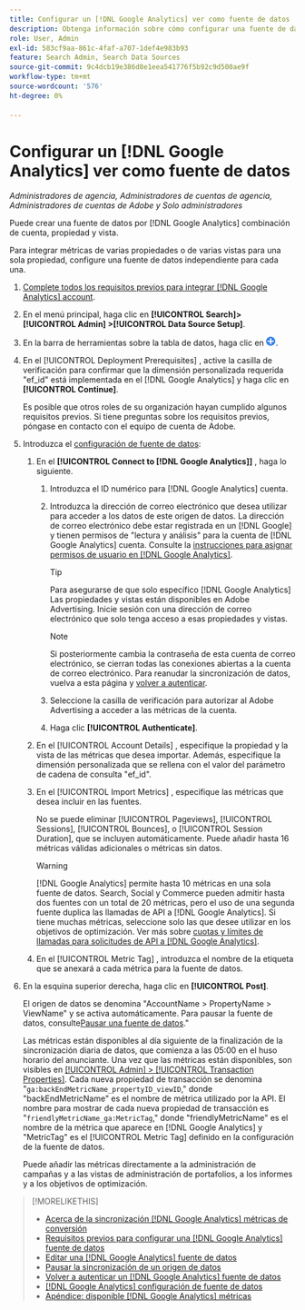```yaml
---
title: Configurar un [!DNL Google Analytics] ver como fuente de datos
description: Obtenga información sobre cómo configurar una fuente de datos desde un [!DNL Google Analytics] vista.
role: User, Admin
exl-id: 583cf9aa-861c-4faf-a707-1def4e983b93
feature: Search Admin, Search Data Sources
source-git-commit: 9c4dcb19e386d8e1eea541776f5b92c9d500ae9f
workflow-type: tm+mt
source-wordcount: '576'
ht-degree: 0%

---
```


# Configurar un [!DNL Google Analytics] ver como fuente de datos

*Administradores de agencia, Administradores de cuentas de agencia, Administradores de cuentas de Adobe y Solo administradores*

Puede crear una fuente de datos por [!DNL Google Analytics] combinación de cuenta, propiedad y vista.

Para integrar métricas de varias propiedades o de varias vistas para una sola propiedad, configure una fuente de datos independiente para cada una.

1. [Complete todos los requisitos previos para integrar [!DNL Google Analytics] account](data-source-prerequisites.md).

1. En el menú principal, haga clic en **[!UICONTROL Search]> [!UICONTROL Admin] >[!UICONTROL Data Source Setup]**.

1. En la barra de herramientas sobre la tabla de datos, haga clic en ![Crear](/help/search-social-commerce/assets/add.png "Crear").

1. En el [!UICONTROL Deployment Prerequisites] , active la casilla de verificación para confirmar que la dimensión personalizada requerida &quot;ef_id&quot; está implementada en el [!DNL Google Analytics] y haga clic en **[!UICONTROL Continue]**.

   Es posible que otros roles de su organización hayan cumplido algunos requisitos previos. Si tiene preguntas sobre los requisitos previos, póngase en contacto con el equipo de cuenta de Adobe.

1. Introduzca el [configuración de fuente de datos](data-source-settings.md):

   1. En el **[!UICONTROL Connect to [!DNL Google Analytics]]** , haga lo siguiente.

      1. Introduzca el ID numérico para [!DNL Google Analytics] cuenta.

      1. Introduzca la dirección de correo electrónico que desea utilizar para acceder a los datos de este origen de datos. La dirección de correo electrónico debe estar registrada en un [!DNL Google] y tienen permisos de &quot;lectura y análisis&quot; para la cuenta de [!DNL Google Analytics] cuenta. Consulte la [instrucciones para asignar permisos de usuario en [!DNL Google Analytics]](https://support.google.com/analytics/answer/9305587).

         >[!TIP]
         >
         >Para asegurarse de que solo específico [!DNL Google Analytics] Las propiedades y vistas están disponibles en Adobe Advertising. Inicie sesión con una dirección de correo electrónico que solo tenga acceso a esas propiedades y vistas.

         >[!NOTE]
         >
         >Si posteriormente cambia la contraseña de esta cuenta de correo electrónico, se cierran todas las conexiones abiertas a la cuenta de correo electrónico. Para reanudar la sincronización de datos, vuelva a esta página y [volver a autenticar](data-source-reauthenticate.md).

      1. Seleccione la casilla de verificación para autorizar al Adobe Advertising a acceder a las métricas de la cuenta.

      1. Haga clic **[!UICONTROL Authenticate]**.

   1. En el [!UICONTROL Account Details] , especifique la propiedad y la vista de las métricas que desea importar. Además, especifique la dimensión personalizada que se rellena con el valor del parámetro de cadena de consulta &quot;ef_id&quot;.

   1. En el [!UICONTROL Import Metrics] , especifique las métricas que desea incluir en las fuentes.

      No se puede eliminar [!UICONTROL Pageviews], [!UICONTROL Sessions], [!UICONTROL Bounces], o [!UICONTROL Session Duration], que se incluyen automáticamente. Puede añadir hasta 16 métricas válidas adicionales o métricas sin datos.

      >[!WARNING]
      >
      >[!DNL Google Analytics] permite hasta 10 métricas en una sola fuente de datos. Search, Social y Commerce pueden admitir hasta dos fuentes con un total de 20 métricas, pero el uso de una segunda fuente duplica las llamadas de API a [!DNL Google Analytics]. Si tiene muchas métricas, seleccione solo las que desee utilizar en los objetivos de optimización. Ver más sobre [cuotas y límites de llamadas para solicitudes de API a [!DNL Google Analytics]](https://developers.google.com/analytics/devguides/reporting/core/v4/limits-quotas).

   1. En el [!UICONTROL Metric Tag] , introduzca el nombre de la etiqueta que se anexará a cada métrica para la fuente de datos.

1. En la esquina superior derecha, haga clic en **[!UICONTROL Post]**.

   El origen de datos se denomina &quot;AccountName > PropertyName > ViewName&quot; y se activa automáticamente. Para pausar la fuente de datos, consulte[Pausar una fuente de datos](data-source-pause.md).&quot;

   Las métricas están disponibles al día siguiente de la finalización de la sincronización diaria de datos, que comienza a las 05:00 en el huso horario del anunciante. Una vez que las métricas están disponibles, son visibles en [[!UICONTROL Admin] > [!UICONTROL Transaction Properties]](/help/search-social-commerce/admin/transaction-properties/transaction-property-about.md). Cada nueva propiedad de transacción se denomina &quot;`ga:backEndMetricName_propertyID_viewID`,&quot; donde &quot;backEndMetricName&quot; es el nombre de métrica utilizado por la API. El nombre para mostrar de cada nueva propiedad de transacción es &quot;`friendlyMetricName_ga:MetricTag`,&quot; donde &quot;friendlyMetricName&quot; es el nombre de la métrica que aparece en [!DNL Google Analytics] y &quot;MetricTag&quot; es el [!UICONTROL Metric Tag] definido en la configuración de la fuente de datos.

   Puede añadir las métricas directamente a la administración de campañas y a las vistas de administración de portafolios, a los informes y a los objetivos de optimización.

>[!MORELIKETHIS]
>
>* [Acerca de la sincronización [!DNL Google Analytics] métricas de conversión](data-source-about.md)
>* [Requisitos previos para configurar una [!DNL Google Analytics] fuente de datos](data-source-prerequisites.md)
>* [Editar una [!DNL Google Analytics] fuente de datos](data-source-edit.md)
>* [Pausar la sincronización de un origen de datos](data-source-pause.md)
>* [Volver a autenticar un [!DNL Google Analytics] fuente de datos](data-source-reauthenticate.md)
>* [[!DNL Google Analytics] configuración de fuente de datos](data-source-settings.md)
>* [Apéndice: disponible [!DNL Google Analytics] métricas](data-source-ga-metrics.md)
